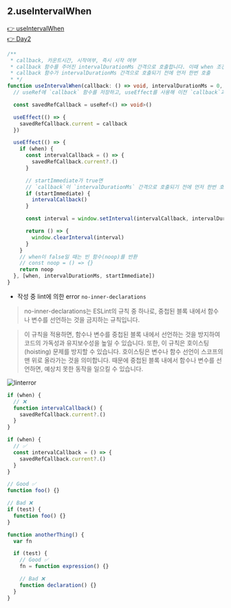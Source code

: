 ## 2.useIntervalWhen

[👉 useIntervalWhen](../../../packages/lib/src/hooks/useIntervalWhen.ts)  
[👉 Day2](../src/components/DayTwo.tsx)

```ts
/**
 * callback, 카운트시간, 시작여부, 즉시 시작 여부
 * callback 함수를 주어진 intervalDurationMs 간격으로 호출합니다. 이때 when 조건이 true일 때만 작동합니다. startImmediate 옵션이 true로 설정되어 있다면,
 * callback 함수가 intervalDurationMs 간격으로 호출되기 전에 먼저 한번 호출
 * */
function useIntervalWhen(callback: () => void, intervalDurationMs = 0, when = true, startImmediate = false): void {
  // useRef에 `callback` 함수를 저장하고, useEffect를 사용해 이전 `callback`과 현재 `callback`이 다르면 업데이트

  const savedRefCallback = useRef<() => void>()

  useEffect(() => {
    savedRefCallback.current = callback
  })

  useEffect(() => {
    if (when) {
      const intervalCallback = () => {
        savedRefCallback.current?.()
      }

      // startImmediate가 true면
      // `callback`이 `intervalDurationMs` 간격으로 호출되기 전에 먼저 한번 호출
      if (startImmediate) {
        intervalCallback()
      }

      const interval = window.setInterval(intervalCallback, intervalDurationMs)

      return () => {
        window.clearInterval(interval)
      }
    }
    // when이 false일 때는 빈 함수(noop)를 반환
    // const noop = () => {}
    return noop
  }, [when, intervalDurationMs, startImmediate])
}
```

- 작성 중 lint에 의한 error `no-inner-declarations`

> no-inner-declarations는 ESLint의 규칙 중 하나로, 중첩된 블록 내에서 함수나 변수를 선언하는 것을 금지하는 규칙입니다.

> 이 규칙을 적용하면, 함수나 변수를 중첩된 블록 내에서 선언하는 것을 방지하여 코드의 가독성과 유지보수성을 높일 수 있습니다. 또한, 이 규칙은 호이스팅(hoisting) 문제를 방지할 수 있습니다. 호이스팅은 변수나 함수 선언이 스코프의 맨 위로 올라가는 것을 의미합니다. 때문에 중첩된 블록 내에서 함수나 변수를 선언하면, 예상치 못한 동작을 일으킬 수 있습니다.

![linterror](./src/assets/useInterval/01.png)

```ts
if (when) {
  // ❌
  function intervalCallback() {
    savedRefCallback.current?.()
  }
}

if (when) {
  // ✅
  const intervalCallback = () => {
    savedRefCallback.current?.()
  }
}
```

```ts
// Good ✅
function foo() {}

// Bad ❌
if (test) {
  function foo() {}
}

function anotherThing() {
  var fn

  if (test) {
    // Good ✅
    fn = function expression() {}

    // Bad ❌
    function declaration() {}
  }
}
```
